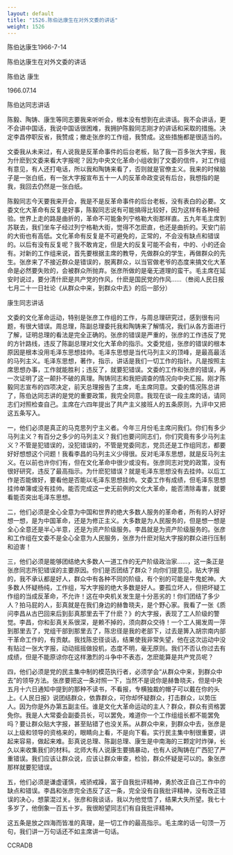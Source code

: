 ```yaml
---
layout: default
title: "1526.陈伯达康生在对外文委的讲话"
weight: 1526
---
```


陈伯达康生1966-7-14

陈伯达康生在对外文委的讲话

陈伯达 康生

1966.07.14

陈伯达同志讲话

陈毅、陶铸、康生等同志要我来听听会，根本没有想到在此讲话。我不会讲话，更不会讲中国话，我说中国话很困难，我拥护陈毅同志刚才的讲话和采取的措施。决定李昌停职反省，我赞成；撤走张彦的工作组，我赞成。这些措施都是很适当的。

文委我从未来过，有人说我是反革命事件的后台老板，贴了我一百多张大字报，我为什麽到文委来看大字报呢？因为中央文化革命小组收到了文委的信件，对工作组有意见，有人还打电话，所以我和陶铸来看了，否则就是官僚主义。我来的时候脑子是一张白纸，有一张大字报宣布五十一人的反革命政变说有后台，我想指的是我，我回去仍然是一张白纸。

陈毅同志今天要我来开会，我是不是反革命事件的后台老板，没有表白的必要。文委文化大革命有反复是好事，陈毅同志说有可能搞得比较好，因为这样有各种经验。世界上走的路是曲折的，革命不可能象列宁格勒大街那样直。五九年毛主席到苏联去，我们坐车子经过列宁格勒大街，觉得不怎麽直，也还是曲折的。天安门前的大街也有高低。文化革命有反复是不可避免的，正常的，不会没有缺点和错误的。以后有没有反复呢？我不敢肯定，但是大的反复可能不会有，中的、小的还会有。对新的工作组来说，首先要根据主席的教导，先做群众的学生，再做群众的先生。张彦来了不接近群众是错误的，脱离群众，以当官做老爷的态度来搞文化大革命是必然要失败的，会被群众所抛弃。张彦所做的是毫无道理的蛮干。毛主席在延安时说过，要分清什麽是共产党的作风，什麽是国民党的作风……（叁阅人民日报七月二十一日社论《从群众中来，到群众中去》的后一部分）

康生同志讲话

文委的文化革命运动，特别是张彦工作组的工作，与周总理研究过，感到很有问题，有很大错误。周总理，陈副总理委托我和陶铸来了解情况，我们从各方面进行了解，证明总理的看法是完全正确的。张彦的错误是严重的，张彦的工作违反了党的方针路线，违反了陈副总理对文化大革命的指示。文委党组，张彦的错误的根本原因是根本没用毛泽东思想挂帅。毛泽东思想是当代马列主义的顶峰，是最高最活的马列主义。毛泽东思想，著作，指示，讲话是我们一切工作的指针。凡是按照主席思想办事，工作就能胜利；违反了，就要犯错误。文委的工作和张彦的错误，再一次证明了这一颠扑不破的真理。陶铸同志和我把调查的情况向中央汇报。刚才陈毅同志宣布的四项决定，前天总理报告了主席，毛主席同意。文委的情况陈总讲了，陈伯达同志讲的是党的重要政策，我完全同意。我现在谈一段主席的话，请同志们对照检查自己。主席在六四年提出了共产主义接班人的五条原则，九评中又把这五条写入。

一，他们必须是真正的马克思列宁主义者。今年三月份毛主席问我们。你们有多少马列主义？有百分之多少的马列主义？我们也要问同志们，你们究竟有多少马列主义？不管是犯错误的，没犯错误的，不管是党委同志，党员还是工作组同志，都要好好想想这个问题！我看李昌的马列主义少得很。反对毛泽东思想，就是反马列主义。在以前也许你们有，但在文化革命中很少或没有。张彦同志对党的政策，没有很好研究，违反了最高指示。为什麽犯错误？就是毛泽东思想没有去挂帅。以后工作是否能做好，要看他是否能以毛泽东思想挂帅。文委工作有成绩，但毛泽东思想挂帅单簿或没有挂帅。能否完成这一史无前例的文化大革命，能否清除毒害，就要看能否突出毛泽东思想。

二，他们必须是全心全意为中国和世界的绝大多数人服务的革命者，所有的人好好想一想，是为中国革命，还是为修正主义。大多数是为人民服务的，但是想一想是全心全意还是半心半意，还是为资产阶级服务。李昌就是为资产阶级服务的。张彦和工作组在文委不是全心全意为人民服务，张彦为什麽对贴大字报的群众进行压制和迫害！

三，他们必须是能够团结绝大多数人一道工作的无产阶级政治家……，这一条正是张彦同志所犯错误的主要原因。你们是否团结了群众？向你们提意见，贴大字报的，我不承认都是好人，群众中有各种不同的阶级，有个别的可能是牛鬼蛇神。大多数人怀疑杨纯，工作组，写大字报的绝大多数是好人。要孤立坏人，但把坏疑工作组的当成反革命，不允许！这在中央机关发生是十分恶劣的！你们团结了多少人？拍马屁的人，彭真就是在我们身边的赫鲁晓夫，是个野心家。我看了一张《质问李昌从古巴回来后到彭真那里去干了什麽？》的大字报，表现了工人阶级的警觉。李昌，你和彭真关系很深，是赖不掉的，须向群众交待！一个工人揭发周一萍到那里去了，党组干部到那里去了，陈忠径是我的老部下，过去是箅入胡宗南内部干革命工作的，有贡献。我找陈忠径谈话，结果使我非常失望，他在这次运动中没有贴过一张大字报，动动摇摇做投机，态度不明，毫无原则。我们不否认你过去有成绩，但是不能原谅你在这样激烈的斗争中不表态，怎麽能算是共产党员呢？

四，他们必须是党的民主集中制的模范执行者，必须学会“从群众中来，到群众中去”的领导方法。张彦要把这一条对照一下，当然不是说你是赫鲁晓夫，但是中央五月十六日通知中提到的那种不读书，不看报，专横独裁的帽子可以戴在你的头上。《人民日报》说团结群众，依靠群众，可你却怀疑群众，打击群众，以势压人。因为你是外办第五副主任。谁是文化大革命运动的主人？群众，群众有资格罢免你。我是人大常委会副委员长，可以罢免，难道你一个工作组组长都不能罢免吗？要让群众贴大字报，甚至贴错了也没关系。从群众中来，到群众中去，张彦是以上级和领导的资格来的，眼睛向上看，不是向下看。实行民主集中制很重要，讲起来容易，做起来难。彭真说总理、陈副总理、康生是中南海的三颗定时炸弹，长久以来收集我们的材料。北师大有人说康生要搞暴动，也有人说陶铸在广西犯了严重错误。我们应该让群众说，应该让群众审查，检验，群众怀疑是可以的。象张彦那样就要犯错误。

五，他们必须是谦虚谨慎，戒骄戒躁，富于自我批评精神，勇於改正自己工作中的缺点和错误。李昌和张彦完全违反了这一条，完全没有自我批评精神，没有改正错误的决心，想蒙混过关。张彦和我谈话，我以为他觉悟了，结果大失所望。我七十多岁了，他倒象一百五十岁。我很盼望同志们有自我批评精神。

这五条是放之四海而皆准的真理，是一切工作的最高指示。毛主席的话一句顶一万句，我们讲一万句话还不如主席讲一句话。

CCRADB

